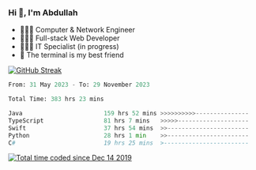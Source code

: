<h3>Hi 👋, I'm Abdullah</h3>

- 👷🏼‍♂️ Computer & Network Engineer
- 👨🏻‍💻 Full-stack Web Developer
- 👨🏻‍💻 IT Specialist (in progress)
- 🖤 The terminal is my best friend

[![GitHub Streak](https://streak-stats.demolab.com?user=al3bad&theme=transparent&date_format=j%20M%5B%20Y%5D)](https://git.io/streak-stats)

<!--START_SECTION:waka-->

```python
From: 31 May 2023 - To: 29 November 2023

Total Time: 383 hrs 23 mins

Java                       159 hrs 52 mins >>>>>>>>>>---------------   41.53 %
TypeScript                 81 hrs 7 mins   >>>>>--------------------   21.07 %
Swift                      37 hrs 54 mins  >>-----------------------   09.85 %
Python                     28 hrs 1 min    >>-----------------------   07.28 %
C#                         19 hrs 25 mins  >------------------------   05.05 %
```

<!--END_SECTION:waka-->

<p>
  <a href="https://wakatime.com/@ce2a2aac-0d6b-4d65-b864-8a4bcaf12967"><img src="https://wakatime.com/badge/user/ce2a2aac-0d6b-4d65-b864-8a4bcaf12967.svg" alt="Total time coded since Dec 14 2019" /></a>
</p>
